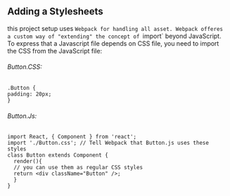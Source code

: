 ## Adding a Stylesheets

this project setup uses `Webpack for handling all asset. Webpack offeres a custom way of "extending" the concept of `import` beyond JavaScript. To express that a Javascript file depends on CSS file, you need to import the CSS from the JavaScript file:

###### Button.CSS:
``` 
.Button {
padding: 20px;
}
```

###### Button.Js:
```
import React, { Component } from 'react';
import './Button.css'; // Tell Webpack that Button.js uses these styles
class Button extends Component {
  render(){
  // you can use them as regular CSS styles
  return <div className="Button" />;
  }
}
```
